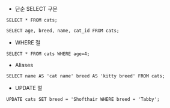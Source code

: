 - 단순 SELECT 구문

`SELECT * FROM cats;`

`SELECT age, breed, name, cat_id FROM cats;`

- WHERE 절

`SELECT * FROM cats WHERE age=4;`

- Aliases

`SELECT name AS 'cat name' breed AS 'kitty breed' FROM cats;`

- UPDATE 절

`UPDATE cats SET breed = 'Shofthair WHERE breed = 'Tabby';`
